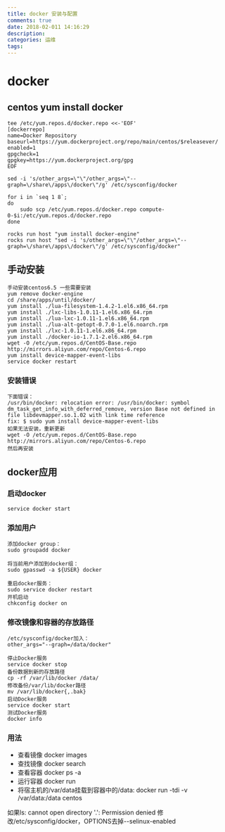 ```yaml
---
title: docker 安装与配置
comments: true
date: 2018-02-011 14:16:29
description: 
categories: 运维
tags: 
---
```


# docker

## centos yum install docker

```shell
tee /etc/yum.repos.d/docker.repo <<-'EOF'
[dockerrepo]
name=Docker Repository
baseurl=https://yum.dockerproject.org/repo/main/centos/$releasever/
enabled=1
gpgcheck=1
gpgkey=https://yum.dockerproject.org/gpg
EOF

sed -i 's/other_args=\"\"/other_args=\"--graph=\/share\/apps\/docker\"/g' /etc/sysconfig/docker

for i in `seq 1 8`;
do
    sudo scp /etc/yum.repos.d/docker.repo compute-0-$i:/etc/yum.repos.d/docker.repo
done

rocks run host "yum install docker-engine"
rocks run host "sed -i 's/other_args=\"\"/other_args=\"--graph=\/share\/apps\/docker\"/g' /etc/sysconfig/docker"

```

## 手动安装

```shell
手动安装centos6.5 一些需要安装
yum remove docker-engine
cd /share/apps/until/docker/
yum install ./lua-filesystem-1.4.2-1.el6.x86_64.rpm
yum install ./lxc-libs-1.0.11-1.el6.x86_64.rpm
yum install ./lua-lxc-1.0.11-1.el6.x86_64.rpm
yum install ./lua-alt-getopt-0.7.0-1.el6.noarch.rpm
yum install ./lxc-1.0.11-1.el6.x86_64.rpm
yum install ./docker-io-1.7.1-2.el6.x86_64.rpm
wget -O /etc/yum.repos.d/CentOS-Base.repo http://mirrors.aliyun.com/repo/Centos-6.repo
yum install device-mapper-event-libs
service docker restart
```

### 安装错误

```shell
下面错误：
/usr/bin/docker: relocation error: /usr/bin/docker: symbol dm_task_get_info_with_deferred_remove, version Base not defined in file libdevmapper.so.1.02 with link time reference
fix: $ sudo yum install device-mapper-event-libs
如果无法安装，重新更新
wget -O /etc/yum.repos.d/CentOS-Base.repo http://mirrors.aliyun.com/repo/Centos-6.repo
然后再安装
```

## docker应用

### 启动docker

    service docker start

### 添加用户

```shell
添加docker group：
sudo groupadd docker

将当前用户添加到docker组：
sudo gpasswd -a ${USER} docker

重启docker服务：
sudo service docker restart
开机启动
chkconfig docker on
```

### 修改镜像和容器的存放路径

```shell
/etc/sysconfig/docker加入：
other_args="--graph=/data/docker"

停止Docker服务
service docker stop
备份数据到新的存放路径
cp -rf /var/lib/docker /data/
修改备份/var/lib/docker路径
mv /var/lib/docker{,.bak}
启动Docker服务
service docker start
测试Docker服务
docker info
```

### 用法

+ 查看镜像 docker images
+ 查找镜像 docker search
+ 查看容器 docker ps -a
+ 运行容器 docker run
+ 将宿主机的/var/data挂载到容器中的/data: docker run -tdi -v /var/data:/data centos  

如果ls: cannot open directory '.': Permission denied
修改/etc/sysconfig/docker，OPTIONS去掉--selinux-enabled

